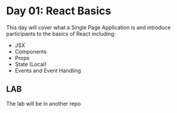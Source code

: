 # Day 01: React Basics
This day will cover what a Single Page Application is and introduce participants to the basics of React including:
* JSX
* Components
* Props
* State (Local)
* Events and Event Handling

## LAB
The lab will be in another repo